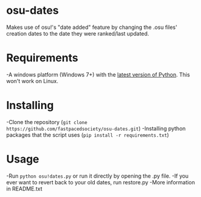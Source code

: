 # osu-dates
Makes use of osu!'s "date added" feature by changing the .osu files' creation dates to the date they were ranked/last updated.


# Requirements

-A windows platform (Windows 7+) with the [latest version of Python](https://www.python.org/downloads/). This won't work on Linux.

# Installing
-Clone the repository (`git clone https://github.com/fastpacedsociety/osu-dates.git`)
-Installing python packages that the script uses (`pip install -r requirements.txt`)

# Usage
-Run ```python osu!dates.py``` or run it directly by opening the .py file.
-If you ever want to revert back to your old dates, run restore.py
-More information in README.txt
